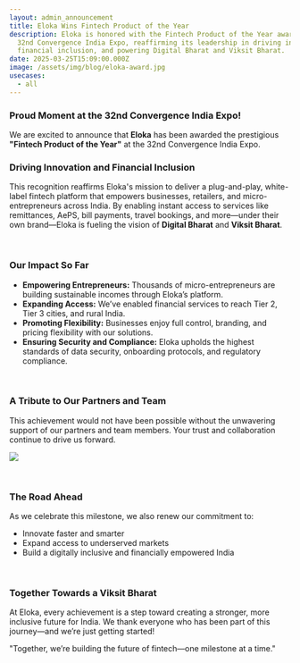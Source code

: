 ```yaml
---
layout: admin_announcement
title: Eloka Wins Fintech Product of the Year
description: Eloka is honored with the Fintech Product of the Year award at the
  32nd Convergence India Expo, reaffirming its leadership in driving innovation,
  financial inclusion, and powering Digital Bharat and Viksit Bharat.
date: 2025-03-25T15:09:00.000Z
image: /assets/img/blog/eloka-award.jpg
usecases:
  - all
---
```

### **Proud Moment at the 32nd Convergence India Expo!**

We are excited to announce that **Eloka** has been awarded the prestigious **"Fintech Product of the Year"** at the 32nd Convergence India Expo.

### Driving Innovation and Financial Inclusion

This recognition reaffirms Eloka's mission to deliver a plug-and-play, white-label fintech platform that empowers businesses, retailers, and micro-entrepreneurs across India. By enabling instant access to services like remittances, AePS, bill payments, travel bookings, and more—under their own brand—Eloka is fueling the vision of **Digital Bharat** and **Viksit Bharat**.

<br>

### Our Impact So Far

* **Empowering Entrepreneurs:** Thousands of micro-entrepreneurs are building sustainable incomes through Eloka’s platform.
* **Expanding Access:** We’ve enabled financial services to reach Tier 2, Tier 3 cities, and rural India.
* **Promoting Flexibility:** Businesses enjoy full control, branding, and pricing flexibility with our solutions.
* **Ensuring Security and Compliance:** Eloka upholds the highest standards of data security, onboarding protocols, and regulatory compliance.

<br>

### A Tribute to Our Partners and Team

This achievement would not have been possible without the unwavering support of our partners and team members. Your trust and collaboration continue to drive us forward.

![](/assets/img/blog/certificate.jpg)

<br>

### The Road Ahead

As we celebrate this milestone, we also renew our commitment to:

* Innovate faster and smarter
* Expand access to underserved markets
* Build a digitally inclusive and financially empowered India

<br>

### Together Towards a Viksit Bharat

At Eloka, every achievement is a step toward creating a stronger, more inclusive future for India. We thank everyone who has been part of this journey—and we’re just getting started!

"Together, we’re building the future of fintech—one milestone at a time."
